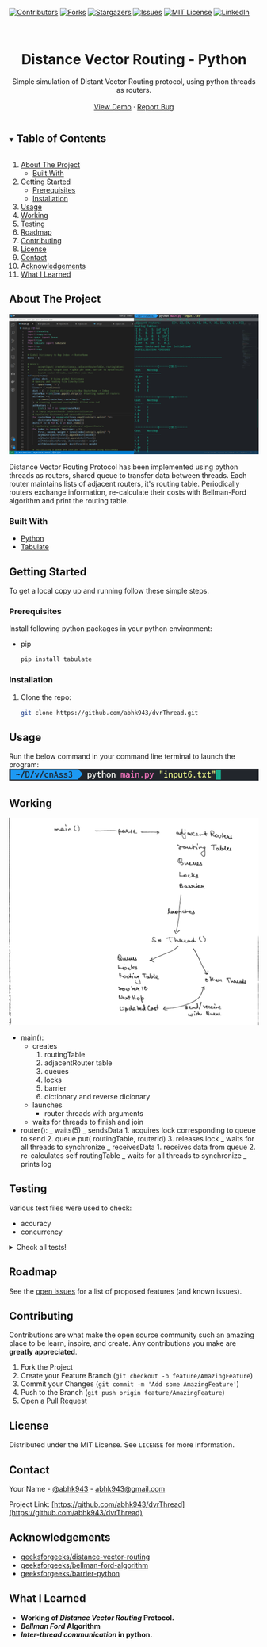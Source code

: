 [![Contributors][contributors-shield]][contributors-url]
[![Forks][forks-shield]][forks-url]
[![Stargazers][stars-shield]][stars-url]
[![Issues][issues-shield]][issues-url]
[![MIT License][license-shield]][license-url]
[![LinkedIn][linkedin-shield]][linkedin-url]

<!-- PROJECT LOGO -->
<br />
<p align="center">
<!--   <a href="https://github.com/abhk943/dvrThread">
    <img src="images/logo.png" alt="Logo" width="80" height="80">
  </a> -->

  <h1 align="center">Distance Vector Routing - Python</h1>

  <p align="center">
    Simple simulation of Distant Vector Routing protocol, using python threads as routers.
    <br />
    <br />
    <a href="https://github.com/abhk943/dvrThread">View Demo</a>
    ·
    <a href="https://github.com/abhk943/dvrThread/issues">Report Bug</a>
  </p>
</p>

<!-- TABLE OF CONTENTS -->
<details open="open">
  <summary><h2 style="display: inline-block">Table of Contents</h2></summary>
  <ol>
    <li>
      <a href="#about-the-project">About The Project</a>
      <ul>
        <li><a href="#built-with">Built With</a></li>
      </ul>
    </li>
    <li>
      <a href="#getting-started">Getting Started</a>
      <ul>
        <li><a href="#prerequisites">Prerequisites</a></li>
        <li><a href="#installation">Installation</a></li>
      </ul>
    </li>
    <li><a href="#usage">Usage</a></li>
    <li><a href="#working">Working</a></li>
    <li><a href="#testing">Testing</a></li>
    <li><a href="#roadmap">Roadmap</a></li>
    <li><a href="#contributing">Contributing</a></li>
    <li><a href="#license">License</a></li>
    <li><a href="#contact">Contact</a></li>
    <li><a href="#acknowledgements">Acknowledgements</a></li>
    <li><a href="#what-i-learned">What I Learned</a></li>
  </ol>
</details>

<!-- ABOUT THE PROJECT -->

## About The Project

![](./src/dashboard.png)

Distance Vector Routing Protocol has been implemented using python threads as routers, shared queue to transfer data between threads.
Each router maintains lists of adjacent routers, it's routing table. Periodically routers exchange information, re-calculate their costs with Bellman-Ford algorithm and print the routing table.

### Built With

- [Python](https://www.python.org)
- [Tabulate](https://pypi.org/project/tabulate/)

<!-- GETTING STARTED -->

## Getting Started

To get a local copy up and running follow these simple steps.

### Prerequisites

Install following python packages in your python environment:

- pip
  ```sh
  pip install tabulate
  ```

### Installation

1. Clone the repo:
   ```sh
   git clone https://github.com/abhk943/dvrThread.git
   ```

<!-- USAGE EXAMPLES -->

## Usage

Run the below command in your command line terminal to launch the program:
![](./src/runShell.png)

<!-- WORKING -->

## Working

![](./src/working.jpg)

- main():
  - creates
    1. routingTable
    2. adjacentRouter table
    3. queues
    4. locks
    5. barrier
    6. dictionary and reverse dicionary
  - launches
    - router threads with arguments
  - waits for threads to finish and join
- router():
_ waits(5)
_ sendsData 1. acquires lock corresponding to queue to send 2. queue.put( routingTable, routerId) 3. releases lock
_ waits for all threads to synchronize
_ receivesData 1. receives data from queue 2. re-calculates self routingTable
_ waits for all threads to synchronize
_ prints log
<!-- TESTING -->

## Testing

Various test files were used to check:

- accuracy
- concurrency

<details>
  	<summary>Check all tests!</summary>

[test1.txt](./tests/input1.txt)

```
5
A B C D E
A B 1
A C 5
B C 3
C D 4
B E 9
D E 2
EOF
```

![](./src/test1.png)

[test2.txt](./tests/input2.txt)

```
4
A B C D
A B 2
B C 3
C D 11
A D 1
D B 7
EOF
```

![](./src/test2.png)

[test3.txt](./tests/input3.txt)

```
3
X Y Z
X Y 1
X Z 5
Y Z 2
EOF
```

![](./src/test3.png)

[test4.txt](./tests/input4.txt)

```
4
C A D B
C A 3
C B 2
A B 3
A D 8
D B 4
EOF
```

![](./src/test4.png)

[test5.txt](./tests/input5.txt)

```
6
R1 R2 R3 R4 R5 R6
R1 R2 6
R1 R3 3
R3 R2 2
R3 R5 9
R2 R4 7
R5 R4 1
R5 R6 4
R6 R4 8
EOF
```

![](./src/test5.png)

[test6.txt](./tests/input6.txt)

```
5
A B C D E
A B 1
B C 10
C D 20
D E 10
B D 15
A E 50
EOF
```

![](./src/test6.png)

</details>

<!-- ROADMAP -->

## Roadmap

See the [open issues](https://github.com/abhk943/dvrThread/issues) for a list of proposed features (and known issues).

<!-- CONTRIBUTING -->

## Contributing

Contributions are what make the open source community such an amazing place to be learn, inspire, and create. Any contributions you make are **greatly appreciated**.

1. Fork the Project
2. Create your Feature Branch (`git checkout -b feature/AmazingFeature`)
3. Commit your Changes (`git commit -m 'Add some AmazingFeature'`)
4. Push to the Branch (`git push origin feature/AmazingFeature`)
5. Open a Pull Request

<!-- LICENSE -->

## License

Distributed under the MIT License. See `LICENSE` for more information.

<!-- CONTACT -->

## Contact

Your Name - [@abhk943](https://twitter.com/abhk943) - abhk943@gmail.com

Project Link: [https://github.com/abhk943/dvrThread](https://github.com/abhk943/dvrThread)

<!-- ACKNOWLEDGEMENTS -->

## Acknowledgements

- [geeksforgeeks/distance-vector-routing](https://www.geeksforgeeks.org/distance-vector-routing-dvr-protocol/)
- [geeksforgeeks/bellman-ford-algorithm](https://www.geeksforgeeks.org/bellman-ford-algorithm-dp-23/)
- [geeksforgeeks/barrier-python](https://www.geeksforgeeks.org/barrier-objects-python/)

<!-- WHAT I LEARNED -->

## What I Learned

- **Working of _Distance Vector Routing_ Protocol.**
- **_Bellman Ford_ Algorithm**
- **_Inter-thread communication_ in python.**

<!-- MARKDOWN LINKS & IMAGES -->
<!-- https://www.markdownguide.org/basic-syntax/#reference-style-links -->

[contributors-shield]: https://img.shields.io/github/contributors/abhk943/dvrThread.svg?style=for-the-badge
[contributors-url]: https://github.com/abhk943/dvrThread/graphs/contributors
[forks-shield]: https://img.shields.io/github/forks/abhk943/dvrThread.svg?style=for-the-badge
[forks-url]: https://github.com/abhk943/dvrThread/network/members
[stars-shield]: https://img.shields.io/github/stars/abhk943/dvrThread.svg?style=for-the-badge
[stars-url]: https://github.com/abhk943/dvrThread/stargazers
[issues-shield]: https://img.shields.io/github/issues/abhk943/dvrThread.svg?style=for-the-badge
[issues-url]: https://github.com/abhk943/dvrThread/issues
[license-shield]: https://img.shields.io/github/license/abhk943/dvrThread.svg?style=for-the-badge
[license-url]: https://github.com/abhk943/dvrThread/blob/master/LICENSE.txt
[linkedin-shield]: https://img.shields.io/badge/-LinkedIn-black.svg?style=for-the-badge&logo=linkedin&colorB=555
[linkedin-url]: https://linkedin.com/in/abhk943
